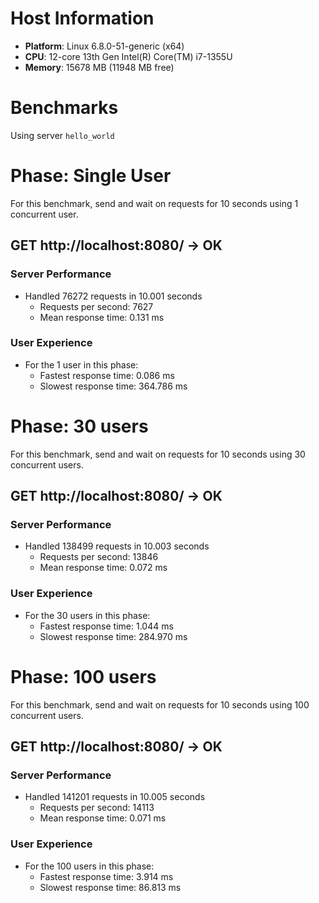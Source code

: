 # Host Information

- **Platform**: Linux 6.8.0-51-generic (x64)
- **CPU**: 12-core 13th Gen Intel(R) Core(TM) i7-1355U
- **Memory**: 15678 MB (11948 MB free)

# Benchmarks

Using server `hello_world`

# Phase: Single User

For this benchmark, send and wait on requests for 10 seconds using 1 concurrent user.


## GET http://localhost:8080/ -> OK

### Server Performance

- Handled 76272 requests in 10.001 seconds
  - Requests per second: 7627
  - Mean response time: 0.131 ms

### User Experience

- For the 1 user in this phase:
  - Fastest response time: 0.086 ms
  - Slowest response time: 364.786 ms


# Phase: 30 users

For this benchmark, send and wait on requests for 10 seconds using 30 concurrent users.


## GET http://localhost:8080/ -> OK

### Server Performance

- Handled 138499 requests in 10.003 seconds
  - Requests per second: 13846
  - Mean response time: 0.072 ms

### User Experience

- For the 30 users in this phase:
  - Fastest response time: 1.044 ms
  - Slowest response time: 284.970 ms


# Phase: 100 users

For this benchmark, send and wait on requests for 10 seconds using 100 concurrent users.


## GET http://localhost:8080/ -> OK

### Server Performance

- Handled 141201 requests in 10.005 seconds
  - Requests per second: 14113
  - Mean response time: 0.071 ms

### User Experience

- For the 100 users in this phase:
  - Fastest response time: 3.914 ms
  - Slowest response time: 86.813 ms

